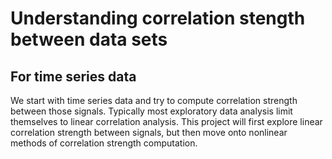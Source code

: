 # Understanding correlation stength between data sets

## For time series data 
We start with time series data and try to compute correlation strength between those signals. Typically most exploratory data analysis limit themselves to
linear correlation analysis. This project will first explore linear correlation strength between signals, but then move onto nonlinear methods of correlation
strength computation. 

